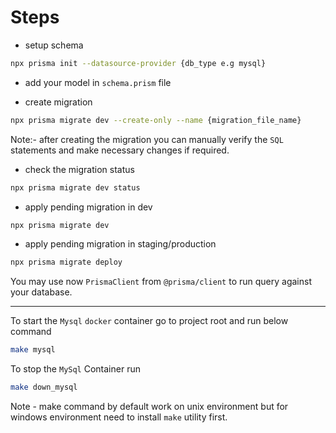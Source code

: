# Steps

- setup schema

```bash
npx prisma init --datasource-provider {db_type e.g mysql}
```

- add your model in `schema.prism` file

- create migration

```bash
npx prisma migrate dev --create-only --name {migration_file_name}
```

Note:- after creating the migration you can manually verify the `SQL` statements and make necessary changes if required.

- check the migration status

```bash
npx prisma migrate dev status   
```

- apply pending migration in dev

```bash
npx prisma migrate dev
```

- apply pending migration in staging/production

```bash
npx prisma migrate deploy
```


You may use now `PrismaClient` from `@prisma/client` to run query against your database.

___

To start the `Mysql` `docker` container go to project root and run below command

```bash
make mysql

```

To stop the `MySql` Container run

```bash
make down_mysql
```

Note - make command by default work on unix environment but for windows environment need to install `make` utility first.
